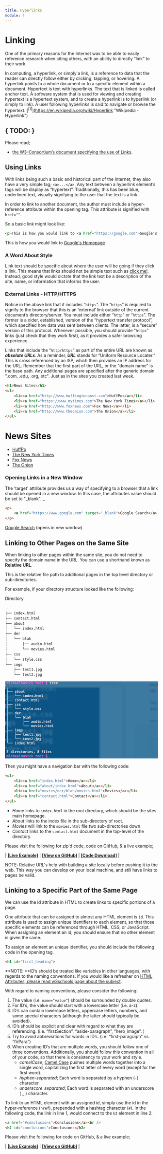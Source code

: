 ```yaml
---
title: Hyperlinks
module: 4
---
```


# Linking
One of the primary reasons for the Internet was to be able to easily reference research when citing others, with an ability to directly “link” to their work.

In computing, a hyperlink, or simply a link, is a reference to data that the reader can directly follow either by clicking, tapping, or hovering. A hyperlink points to a whole document or to a specific element within a document. Hypertext is text with hyperlinks. The text that is linked is called anchor text. A software system that is used for viewing and creating hypertext is a hypertext system, and to create a hyperlink is to hyperlink (or simply to link). A user following hyperlinks is said to navigate or browse the hypertext. [<sup>\[1]</sup>](https://en.wikipedia.org/wiki/Hyperlink "Wikipedia - Hyperlink")

## { TODO: }
Please read;

- [the W3-Consortium’s document specifying the use of Links](https://www.w3.org/TR/html401/struct/links.html "W3-Consortium - Links").

## Using Links
With links being such a basic and historical part of the Internet, they  also have a very simple tag; `<a>...</a>`. Any text between a hyperlink element’s tags will be display as “hypertext”. Traditionally, this has been blue, underlined text, visually signifying to the user that the text is a link.

In order to link to another document, the author must include a hyper-reference attribute within the opening tag. This attribute is signified with `href=""`.

So a basic link might look like:

```html
<p>This is how you would link to <a href="https://google.com">Google's Homepage</a></p>
```

<div class="displayed_code_example">
<p>This is how you would link to
	<a href="https://google.com">Google's Homepage</a>
</p>
</div>




<!-- ![Example of a link to Google.com](../imgs/basicLink.png) -->

### A Word About Style
Link text should be specific about where the user will be going if they click a link. This means that links should not be simple text such as [click me!](#). Instead, good style would dictate that the link text be a description of the site, name, or information that informs the user.

### External Links - HTTP/HTTPS
Notice in the above link that it includes “`https`”. The “`https`” is required to signify to the browser that this is an ‘external’ link outside of the current document’s directory/server. You must include either “`http`” or “`https`”. The former is a older, established, version of the “hypertext transfer protocol”, which specified how data was sent between clients. The latter, is a “secure” version of this protocol. Whenever possible, you should provide “`https`” links (just check that they work first), as it provides a safer browsing experience.

Links that include the “`http/https`” as part of the entire URL are known as **_absolute URLs_**.
As a reminder, **_URL_** stands for “Uniform Resource Locater.” This is cross referenced by an ISP, which then provides an IP address for the URL.
Remember that the first part of the URL, or the "domain name" is the base path. Any additional pages are specified after the generic domain ".com, .edu, .org, etc". Just as in the sites you created last week.

```html
<h1>News Sites</h1>
<ul>
    <li><a href="http://www.huffingtonpost.com">HuffPo</a></li>
    <li><a href="https://www.nytimes.com">The New York Times</a></li>
    <li><a href="http://www.foxnews.com">Fox News</a></li>
    <li><a href="http://www.theonion.com">The Onion</a></li>
</ul>
```
<div class="displayed_code_example">
<h1>News Sites</h1>
<ul>
    <li><a href="http://www.huffingtonpost.com">HuffPo</a></li>
    <li><a href="https://www.nytimes.com">The New York Times</a></li>
    <li><a href="http://www.foxnews.com">Fox News</a></li>
    <li><a href="http://www.theonion.com">The Onion</a></li>
</ul>
</div>


<!-- ![External Links Example](../imgs/externalLinks.png) -->

### Opening Links in a New Window
The 'target' attribute provides us a way of specifying to a browser that a link should be opened in a new window.
In this case, the attributes value should be set to "_blank". _

```html
<p>
    <a href="https://www.google.com" target="_blank">Google Search</a> (opens in new window)
</p>
```
<div class="displayed_code_example">
<p>
    <a href="https://www.google.com" target="_blank">Google Search</a> (opens in new window)
</p>
</div>


## Linking to Other Pages on the Same Site
When linking to other pages within the same site, you do not need to specify the domain name in the URL. You can use a shorthand known as **Relative URL**.

This is the relative file path to additional pages in the top level directory or sub-directories.

For example, if your directory structure looked like the following:

<div id="code-heading">Directory</div>

```bash
.
├── index.html
├── contact.html
├── about
│   └── index.html
├── der
│   └── blah
│       ├── audio.html
│       └── movies.html
├── css
│   └── style.css
└── imgs
    ├── test1.jpg
    └── test2.jpg
```
![Fake Directory Structure Image](../imgs/fakeDirectory.png)

Then you might have a navigation bar with the following code:

```html
<ul>
    <li><a href="index.html">Home</a></li>
    <li><a href="about/index.html">About</a></li>
    <li><a href="movies/der/blah/movies.html">Movies</a></li>
    <li><a href="contact.html">Contact</a></li>
</ul>
```

- _Home_ links to `index.html` in the root directory, which should be the sites main homepage.
- _About_ links to the index file in the sub-directory of root.
- _Movies_ will link to the `movies.html` file two sub-directories down.
- _Contact_ links to the `contact.html` document in the top-level of the directory.

Please visit the following for zip'd code, code on GitHub, & a live example;

| [**[Live Example]**](https://montana-media-arts.github.io/341-work/lectureCode/04/link-same-site/) | [**[View on GitHub]**](https://github.com/Montana-Media-Arts/341-work/raw/master/lectureCode/04/link-same-site/) | [**[Code Download]**](https://github.com/Montana-Media-Arts/341-work/raw/master/lectureCode/04/link-same-site/link-same-site.zip) |



NOTE: Relative URL's help with building a site locally before pushing it to the web. This way you can develop on your local machine, and still have links to pages be valid.

## Linking to a Specific Part of the Same Page
We can use the id attribute in HTML to create links to specific portions of a page.

One attribute that can be assigned to almost any HTML element is `id`. This attribute is used to assign unique identifiers to each element, so that those specific elements can be referenced through HTML, CSS, or JavaScript. When assigning an element an id, you should ensure that no other element is given the same.

To assign an element an unique identifier, you should include the following code in the opening tag.

```html
<h1 id="first_heading">
```

**NOTE: **ID’s should be treated like variables in other languages, with regards to the naming conventions. If you would like a refresher on [HTML Attributes, please read w3schools page about the subject](http://www.w3schools.com/html/html_attributes.asp).

With regard to naming conventions, please consider the following:

1. The value (i.e. `name=“value”`) should be surrounded by double quotes.
2. For ID’s, the value should start with a lowercase letter (i.e. a-z).
3. ID’s can contain lowercase letters, uppercase letters, numbers, and some special characters (although the latter should typically be avoided).
4. ID’s should be explicit and clear with regard to what they are referencing. (i.e. “firstSection”, “aside-paragraph”, “hero\_image”. )
5. Try to avoid abbreviations for words in ID’s. (i.e. “first-paragraph” vs. “firPara”)
6. When creating ID’s that are multiple words, you should follow one of three conventions. Additionally, you should follow this convention in all of your code, so that there is consistency to your work and style.
	-  _camelCase_; [Camel Case](https://en.wikipedia.org/wiki/Camel_case) pushes multiple words together into a single word, capitalizing the first letter of every word (except for the first word).
	- _hyphen-separated_; Each word is separated by a hyphen (`-`) character.
	- _underscore\_separated_; Each word is separated with an underscore ( \_ ) character.

To link to an HTML element with an assigned id, simply use the id in the hyper-reference (`href`), prepended with a hashtag character (`#`).  In the following code, the link in line 1, would connect to the `h2` element in line 2.

```html
<a href="#conclusions">Conclusions</a><br />
<h2 id="conclusions">Conclusions</h2>
```

Please visit the following for code on GitHub, & a live example;

| [**[Live Example]**](https://montana-media-arts.github.io/341-work/lectureCode/04/link-in-page/) | [**[View on GitHub]**](https://github.com/Montana-Media-Arts/341-work/master/lectureCode/04/link-in-page/index.html) |
